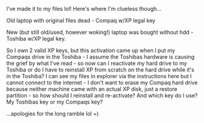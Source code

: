 I've made it to my files lol! Here's where I'm clueless though...  
  
Old laptop with original files dead - Compaq w/XP legal key  
  
New (but still old/used, however woking!) laptop was bought without hdd - Toshiba w/XP legal key.  
  
So I own 2 valid XP keys, but this activation came up when I put my Compaqs drive in the Toshiba - I assume the Toshibas hardware is causing the grief by what I've read - so now can I reactivate my hard drive to my Toshiba or do I have to reinstall XP from scratch on the hard drive while it's in the Toshiba? I can see my files in explorer via the instructions here but I cannot connect to the internet - I don't want to erase my Compaq hard drive because neither machine came with an actual XP disk, just a restore partition - so how should I reinstall and re-activate? And which key do I use? My Toshibas key or my Compaqs key?  
  
...apologies for the long ramble lol =)